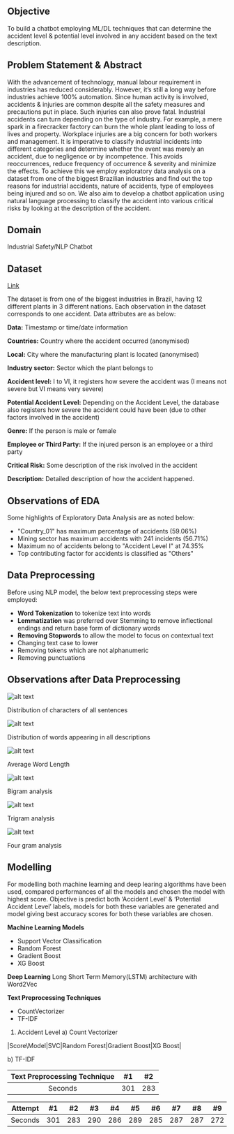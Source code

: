 ## Objective

To build a chatbot employing ML/DL techniques that can determine the accident level &
potential level involved in any accident based on the text description.


## Problem Statement & Abstract

With the advancement of technology, manual labour requirement in industries has reduced
considerably. However, it’s still a long way before industries achieve 100% automation.
Since human activity is involved, accidents & injuries are common despite all the safety
measures and precautions put in place. Such injuries can also prove fatal. Industrial
accidents can turn depending on the type of industry. For example, a mere spark in a
firecracker factory can burn the whole plant leading to loss of lives and property.
Workplace injuries are a big concern for both workers and management. It is imperative to
classify industrial incidents into different categories and determine whether the event was
merely an accident, due to negligence or by incompetence. This avoids reoccurrences,
reduce frequency of occurrence & severity and minimize the effects.
To achieve this we employ exploratory data analysis on a dataset from one of the biggest
Brazilian industries and find out the top reasons for industrial accidents, nature of accidents,
type of employees being injured and so on. We also aim to develop a chatbot application
using natural language processing to classify the accident into various critical risks by looking
at the description of the accident.


## Domain

Industrial Safety/NLP Chatbot


## Dataset 
[Link](https://github.com/MarurSrikanta/Chatbot-NLP/blob/main/data.csv)


The dataset is from one of the biggest industries in Brazil, having 12 different plants in 3
different nations. Each observation in the dataset corresponds to one accident. Data attributes are as below:


**Data:** Timestamp or time/date information

**Countries:** Country where the accident occurred (anonymised)

**Local:** City where the manufacturing plant is located (anonymised)

**Industry sector:** Sector which the plant belongs to

**Accident level:** I to VI, it registers how severe the accident was (I means not severe but VI
means very severe)

**Potential Accident Level:** Depending on the Accident Level, the database also registers how
severe the accident could have been (due to other factors involved in the accident)

**Genre:** If the person is male or female

**Employee or Third Party:** If the injured person is an employee or a third party

**Critical Risk:** Some description of the risk involved in the accident

**Description:** Detailed description of how the accident happened.


## Observations of EDA

Some highlights of Exploratory Data Analysis are as noted below:
- "Country_01" has maximum percentage of accidents (59.06%)
- Mining sector has maximum accidents with 241 incidents (56.71%)
- Maximum no of accidents belong to "Accident Level I" at 74.35%
- Top contributing factor for accidents is classified as "Others" 

## Data Preprocessing

Before using NLP model, the below text preprocessing steps were employed:
- **Word Tokenization** to tokenize text into words
- **Lemmatization** was preferred over Stemming to remove inflectional endings and return base form of dictionary words
- **Removing Stopwords** to allow the model to focus on contextual text
- Changing text case to lower
- Removing tokens which are not alphanumeric
- Removing punctuations


## Observations after Data Preprocessing


![alt text](https://github.com/MarurSrikanta/Chatbot-NLP/blob/main/Images/distribution_characters_sentences.png)

Distribution of characters of all sentences

![alt text](https://github.com/MarurSrikanta/Chatbot-NLP/blob/main/Images/words_in_description.png)

Distribution of words appearing in all descriptions

![alt text](https://github.com/MarurSrikanta/Chatbot-NLP/blob/main/Images/average_word_length.png)

Average Word Length

![alt text](https://github.com/MarurSrikanta/Chatbot-NLP/blob/main/Images/bigram_analysis.png)

Bigram analysis

![alt text](https://github.com/MarurSrikanta/Chatbot-NLP/blob/main/Images/trigram_analysis.png)

Trigram analysis

![alt text](https://github.com/MarurSrikanta/Chatbot-NLP/blob/main/Images/4gram_analysis.png)

Four gram analysis


## Modelling

For modelling both machine learning and deep learing algorithms have been used, compared performances of all the models and chosen the model with highest score. Objective is predict both ‘Accident Level’ & ‘Potential Accident Level’ labels, models for both these variables are generated and model giving best accuracy scores for both these variables are chosen.

**Machine Learning Models**
- Support Vector Classification
- Random Forest
- Gradient Boost
- XG Boost


**Deep Learning** 
Long Short Term Memory(LSTM) architecture with Word2Vec

**Text Preprocessing Techniques**  
- CountVectorizer
- TF-IDF


1. Accident Level
a) Count Vectorizer

|Score\Model\|SVC|Random Forest|Gradient Boost|XG Boost|

b) TF-IDF


| Text Preprocessing Technique | #1  | #2  |
| :-----: | :-: | :-: |
| Seconds | 301 | 283 |

Attempt | #1 | #2 | #3 | #4 | #5 | #6 | #7 | #8 | #9 | #10 | #11
--- | --- | --- | --- |--- |--- |--- |--- |--- |--- |--- |---
Seconds | 301 | 283 | 290 | 286 | 289 | 285 | 287 | 287 | 272 | 276 | 269





                                          



